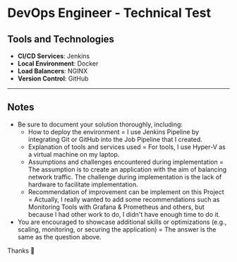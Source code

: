 # DevOps Engineer - Technical Test

## Tools and Technologies

- **CI/CD Services**: Jenkins
- **Local Environment**: Docker
- **Load Balancers**: NGINX
- **Version Control**: GitHub

---

## Notes

- Be sure to document your solution thoroughly, including:
  - How to deploy the environment = I use Jenkins Pipeline by integrating Git or GitHub into the Job Pipeline that I created.
  - Explanation of tools and services used = For tools, I use Hyper-V as a virtual machine on my laptop.
  - Assumptions and challenges encountered during implementation = The assumption is to create an application with the aim of balancing network traffic. The challenge during implementation is the lack of hardware to facilitate implementation.
  - Recommendation of improvement can be implement on this Project = Actually, I really wanted to add some recommendations such as Monitoring Tools with Grafana & Prometheus and others, but because I had other work to do, I didn't have enough time to do it.
- You are encouraged to showcase additional skills or optimizations (e.g., scaling, monitoring, or securing the application) = The answer is the same as the question above.

Thanks 🚀
